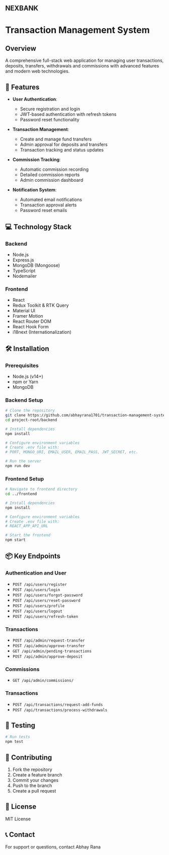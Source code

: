 

## NEXBANK 
# Transaction Management System

## Overview

A comprehensive full-stack web application for managing user transactions, deposits, transfers, withdrawals and commissions with advanced features and modern web technologies.

## 🚀 Features

- **User Authentication**: 
  - Secure registration and login
  - JWT-based authentication with refresh tokens
  - Password reset functionality

- **Transaction Management**:
  - Create and manage fund transfers
  - Admin approval for deposits and transfers
  - Transaction tracking and status updates

- **Commission Tracking**:
  - Automatic commission recording
  - Detailed commission reports
  - Admin commission dashboard

- **Notification System**:
  - Automated email notifications
  - Transaction approval alerts
  - Password reset emails

## 💻 Technology Stack

### Backend
- Node.js
- Express.js
- MongoDB (Mongoose)
- TypeScript
- Nodemailer

### Frontend
- React
- Redux Toolkit & RTK Query
- Material UI
- Framer Motion
- React Router DOM
- React Hook Form
- i18next (Internationalization)

## 🛠 Installation

### Prerequisites
- Node.js (v14+)
- npm or Yarn
- MongoDB

### Backend Setup
```bash
# Clone the repository
git clone https://github.com/abhayrana1701/transaction-management-system.git
cd project-root/backend

# Install dependencies
npm install

# Configure environment variables
# Create .env file with:
# PORT, MONGO_URI, EMAIL_USER, EMAIL_PASS, JWT_SECRET, etc.

# Run the server
npm run dev
```

### Frontend Setup
```bash
# Navigate to frontend directory
cd ../frontend

# Install dependencies
npm install

# Configure environment variables
# Create .env file with:
# REACT_APP_API_URL

# Start the frontend
npm start
```

## 📦 Key Endpoints

### Authentication and User
- `POST /api/users/register`
- `POST /api/users/login`
- `POST /api/users/forgot-password`
- `POST /api/users/reset-password`
- `POST /api/users/profile`
- `POST /api/users/logout`
- `POST /api/users/refresh-token`

### Transactions
- `POST /api/admin/request-transfer`
- `POST /api/admin/approve-transfer`
- `GET /api/admin/pending-transactions`
- `POST /api/admin/approve-deposit`

### Commissions
- `GET /api/admin/commissions/`

### Transactions
- `POST /api/transactions/request-add-funds`
- `POST /api/transactions/process-withdrawals`

## 🧪 Testing
```bash
# Run tests
npm test
```

## 🤝 Contributing
1. Fork the repository
2. Create a feature branch
3. Commit your changes
4. Push to the branch
5. Create a pull request

## 📄 License
MIT License

## 📞 Contact
For support or questions, contact Abhay Rana


